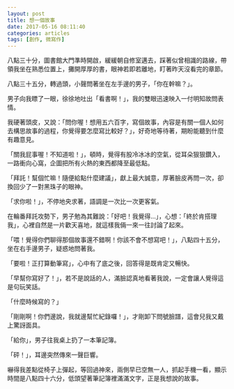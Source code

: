 ```yaml
---
layout: post
title: 想一個故事
date: 2017-05-16 08:11:40
categories: articles
tags: [創作, 微寫作]
---
```


八點三十分，圖書館大門準時開啟，緩緩朝自修室邁去，踩著似曾相識的路線，帶領我坐在熟悉位置上，攤開厚厚的書，眼神若即若離地，盯著昨天沒看完的章節。

八點三十五分，轉過頭，小聲問著坐在左手邊的男子，「你在幹嘛？」。

 男子向我瞟了一眼，徐徐地吐出「看書啊！」，我的雙眼迅速映入一付明知故問表情。

我硬著頭皮，又說：「問你喔！想用五六百字，寫個故事，內容是有關一個人如何去構思故事的過程，你覺得要怎麼寫比較好？」，好奇地等待著，期盼能聽到什麼有趣意見。

「關我屁事喔！不知道啦！」，頓時，覺得有股冷冰冰的空氣，從耳朵狠狠鑽入，一路衝向心窩，企圖把所有火熱的東西都降至最低點。

「拜託！幫個忙嘛！隨便給點什麼建議」，獻上最大誠意，厚著臉皮再問一次，卻換回少了一對黑珠子的眼神。

「求你啦！」，不停地央求著，語調是一次比一次更客氣。

在輪番拜託攻勢下，男子勉為其難說：「好吧！我覺得…」，心想：「終於肯搭理我」，心裡自然是一片歡天喜地，就這樣我倆一來一往討論了起來。

「喂！覺得你們聊得那個故事還不錯啊！你該不會不想寫吧！」，八點四十五分，坐在右手邊男子，疑惑地問著我。

「要啦！正打算動筆寫」，心中有了底之後，回答得是既肯定又暢快。

「早幫你寫好了！」，若不是說話的人，滿臉認真地看著我說，一定會讓人覺得這是句玩笑話。

「什麼時候寫的？」

「剛剛啊！你們邊說，我就邊幫忙紀錄囉！」，才剛卸下問號臉譜，這會兒我又戴上驚訝面具。

「給你」，男子往我桌上扔了一本筆記簿。

「砰！」，耳邊突然傳來一聲巨響。

嚇得我差點從椅子上彈起，等回過神來，兩側早已空無一人，抓起手機一看，顯示時間是八點四十六分，低頭望著筆記簿裡滿滿文字，正是我想說的故事。


